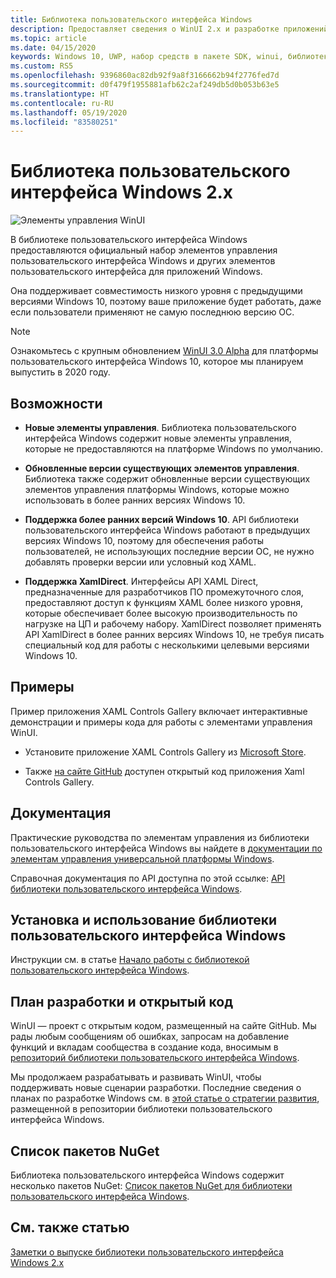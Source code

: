 ```yaml
---
title: Библиотека пользовательского интерфейса Windows
description: Предоставляет сведения о WinUI 2.x и разработке приложений для Windows.
ms.topic: article
ms.date: 04/15/2020
keywords: Windows 10, UWP, набор средств в пакете SDK, winui, библиотека пользовательского интерфейса Windows
ms.custom: RS5
ms.openlocfilehash: 9396860ac82db92f9a8f3166662b94f2776fed7d
ms.sourcegitcommit: d0f479f1955881afb62c2af249db5d0b053b63e5
ms.translationtype: HT
ms.contentlocale: ru-RU
ms.lasthandoff: 05/19/2020
ms.locfileid: "83580251"
---
```

# <a name="windows-ui-library-2x"></a>Библиотека пользовательского интерфейса Windows 2.x

![Элементы управления WinUI](images/winUI-library-767.png)

В библиотеке пользовательского интерфейса Windows предоставляются официальный набор элементов управления пользовательского интерфейса Windows и других элементов пользовательского интерфейса для приложений Windows.

Она поддерживает совместимость низкого уровня с предыдущими версиями Windows 10, поэтому ваше приложение будет работать, даже если пользователи применяют не самую последнюю версию ОС.

> [!NOTE]
> Ознакомьтесь с крупным обновлением [WinUI 3.0 Alpha](../winui3/index.md) для платформы пользовательского интерфейса Windows 10, которое мы планируем выпустить в 2020 году.

## <a name="features"></a>Возможности

* **Новые элементы управления**. Библиотека пользовательского интерфейса Windows содержит новые элементы управления, которые не предоставляются на платформе Windows по умолчанию.

* **Обновленные версии существующих элементов управления**. Библиотека также содержит обновленные версии существующих элементов управления платформы Windows, которые можно использовать в более ранних версиях Windows 10.

* **Поддержка более ранних версий Windows 10**. API библиотеки пользовательского интерфейса Windows работают в предыдущих версиях Windows 10, поэтому для обеспечения работы пользователей, не использующих последние версии ОС, не нужно добавлять проверки версии или условный код XAML.

* **Поддержка XamlDirect**. Интерфейсы API XAML Direct, предназначенные для разработчиков ПО промежуточного слоя, предоставляют доступ к функциям XAML более низкого уровня, которые обеспечивает более высокую производительность по нагрузке на ЦП и рабочему набору. XamlDirect позволяет применять API XamlDirect в более ранних версиях Windows 10, не требуя писать специальный код для работы с несколькими целевыми версиями Windows 10.

## <a name="examples"></a>Примеры

Пример приложения XAML Controls Gallery включает интерактивные демонстрации и примеры кода для работы с элементами управления WinUI.

* Установите приложение XAML Controls Gallery из [Microsoft Store](
https://www.microsoft.com/p/xaml-controls-gallery/9msvh128x2zt).

* Также [на сайте GitHub](
https://github.com/Microsoft/Xaml-Controls-Gallery) доступен открытый код приложения Xaml Controls Gallery.

## <a name="documentation"></a>Документация

Практические руководства по элементам управления из библиотеки пользовательского интерфейса Windows вы найдете в [документации по элементам управления универсальной платформы Windows](/windows/uwp/design/controls-and-patterns/).

Справочная документация по API доступна по этой ссылке: [API библиотеки пользовательского интерфейса Windows](/uwp/api/overview/winui/).

## <a name="install-and-use-the-windows-ui-library"></a>Установка и использование библиотеки пользовательского интерфейса Windows

Инструкции см. в статье [Начало работы с библиотекой пользовательского интерфейса Windows](getting-started.md).

## <a name="open-source-and-developer-roadmap"></a>План разработки и открытый код

WinUI — проект с открытым кодом, размещенный на сайте GitHub. Мы рады любым сообщениям об ошибках, запросам на добавление функций и вкладам сообщества в создание кода, вносимым в [репозиторий библиотеки пользовательского интерфейса Windows](https://aka.ms/winui).

Мы продолжаем разрабатывать и развивать WinUI, чтобы поддерживать новые сценарии разработки. Последние сведения о планах по разработке Windows см. в [этой статье о стратегии развития](https://github.com/microsoft/microsoft-ui-xaml/blob/master/docs/roadmap.md), размещенной в репозитории библиотеки пользовательского интерфейса Windows.

## <a name="nuget-package-list"></a>Список пакетов NuGet

Библиотека пользовательского интерфейса Windows содержит несколько пакетов NuGet: [Список пакетов NuGet для библиотеки пользовательского интерфейса Windows](nuget-packages.md).

## <a name="see-also"></a>См. также статью

[Заметки о выпуске библиотеки пользовательского интерфейса Windows 2.x](release-notes/index.md)
